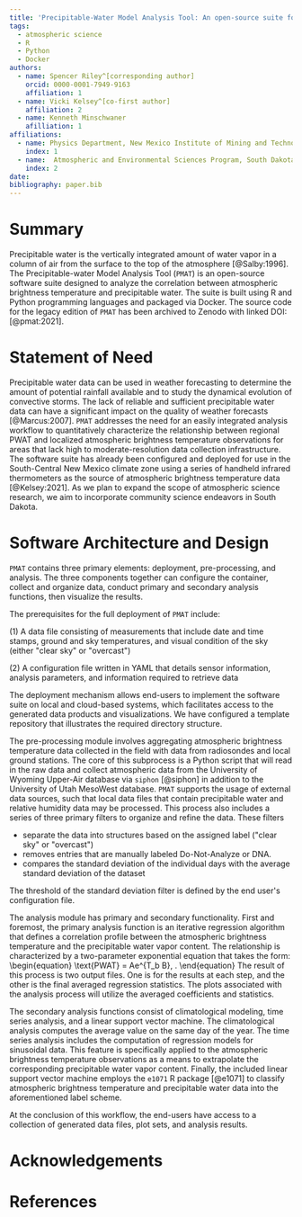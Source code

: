 ```yaml
---
title: 'Precipitable-Water Model Analysis Tool: An open-source suite for estimating precipitable water with low-cost instrumentation.'
tags:
  - atmospheric science
  - R
  - Python
  - Docker
authors:
  - name: Spencer Riley^[corresponding author]
    orcid: 0000-0001-7949-9163 
    affiliation: 1
  - name: Vicki Kelsey^[co-first author]
    affiliation: 2
  - name: Kenneth Minschwaner
    afilliation: 1
affiliations:
  - name: Physics Department, New Mexico Institute of Mining and Technology
    index: 1
  - name:  Atmospheric and Environmental Sciences Program, South Dakota School of Mines and Technology
    index: 2
date:
bibliography: paper.bib
---
```

# Summary
Precipitable water is the vertically integrated amount of water vapor in a column of air from the surface to the top of the atmosphere [@Salby:1996]. The Precipitable-water Model Analysis Tool (``PMAT``) is an open-source software suite designed to analyze the correlation between atmospheric brightness temperature and precipitable water. The suite is built using R and Python programming languages and packaged via Docker.  The source code for the legacy edition of ``PMAT`` has been archived to Zenodo with linked DOI: [@pmat:2021].

# Statement of Need
Precipitable water data can be used in weather forecasting to determine the amount of potential rainfall available and to study the dynamical evolution of convective storms. The lack of reliable and sufficient precipitable water data can have a significant impact on the quality of weather forecasts [@Marcus:2007]. ``PMAT`` addresses the need for an easily integrated analysis workflow to quantitatively characterize the relationship between regional PWAT and localized atmospheric brightness temperature observations for areas that lack high to moderate-resolution data collection infrastructure. The software suite has already been configured and deployed for use in the South-Central New Mexico climate zone using a series of handheld infrared thermometers as the source of atmospheric brightness temperature data [@Kelsey:2021]. As we plan to expand the scope of atmospheric science research, we aim to incorporate community science endeavors in South Dakota.

# Software Architecture and Design
``PMAT`` contains three primary elements: deployment, pre-processing, and analysis. The three components together can configure the container, collect and organize data, conduct primary and secondary analysis functions, then visualize the results. 

The prerequisites for the full deployment of ``PMAT`` include:

(1) A data file consisting of measurements that include date and time stamps, ground and sky temperatures, and visual condition of the sky (either "clear sky" or "overcast")

(2) A configuration file written in YAML that details sensor information, analysis parameters, and information required to retrieve data

The deployment mechanism allows end-users to implement the software suite on local and cloud-based systems, which facilitates access to the generated data products and visualizations. We have configured a template repository that illustrates the required directory structure. 
 
The pre-processing module involves aggregating atmospheric brightness temperature data collected in the field with data from radiosondes and local ground stations. The core of this subprocess is a Python script that will read in the raw data and collect atmospheric data from the University of Wyoming Upper-Air database via ``siphon`` [@siphon] in addition to the University of Utah MesoWest database. ``PMAT`` supports the usage of external data sources, such that local data files that contain precipitable water and relative humidity data may be processed. This process also includes a series of three primary filters to organize and refine the data. These filters

- separate the data into structures based on the assigned label ("clear sky" or "overcast")
- removes entries that are manually labeled Do-Not-Analyze or DNA.
- compares the standard deviation of the individual days with the average standard deviation of the dataset

The threshold of the standard deviation filter is defined by the end user's configuration file. 

The analysis module has primary and secondary functionality. First and foremost, the primary analysis function is an iterative regression algorithm that defines a correlation profile between the atmospheric brightness temperature and the precipitable water vapor content. The relationship is characterized by a two-parameter exponential equation that takes the form:
\begin{equation}
\text{PWAT} = Ae^{T_b B}\, .
\end{equation}
The result of this process is two output files. One is for the results at each step, and the other is the final averaged regression statistics. The plots associated with the analysis process will utilize the averaged coefficients and statistics.

The secondary analysis functions consist of climatological modeling, time series analysis, and a linear support vector machine. The climatological analysis computes the average value on the same day of the year. The time series analysis includes the computation of regression models for sinusoidal data. This feature is specifically applied to the atmospheric brightness temperature observations as a means to extrapolate the corresponding precipitable water vapor content. Finally, the included linear support vector machine employs the ``e1071`` R package [@e1071] to classify atmospheric brightness temperature and precipitable water data into the aforementioned label scheme.

At the conclusion of this workflow, the end-users have access to a collection of generated data files, plot sets, and analysis results.

# Acknowledgements

# References
